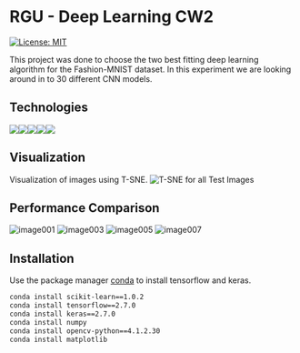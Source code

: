 # RGU - Deep Learning CW2

[![License: MIT](https://img.shields.io/badge/License-MIT-yellow.svg)](https://opensource.org/licenses/MIT "MIT License")

This project was done to choose the two best fitting deep learning algorithm for the Fashion-MNIST dataset. In this experiment we are looking around in to 30 different CNN models.


## Technologies

<div style="display:flex; margin: auto;">
  <img src="https://img.shields.io/badge/Python-3776AB?style=for-the-badge&logo=python&logoColor=white">
  <img src="https://img.shields.io/badge/Numpy-777BB4?style=for-the-badge&logo=numpy&logoColor=white"> 
  <img src="https://img.shields.io/badge/scikit_learn-F7931E?style=for-the-badge&logo=scikit-learn&logoColor=white">
  <img src="https://img.shields.io/badge/TensorFlow-FF6F00?style=for-the-badge&logo=TensorFlow&logoColor=white">
  <img src="https://img.shields.io/badge/Keras-D00000?style=for-the-badge&logo=Keras&logoColor=white">
</div>
 

## Visualization
Visualization of images using T-SNE.
![T-SNE for all Test Images](https://user-images.githubusercontent.com/86690305/206841964-a6fac513-126e-45c1-b406-681a7fde4f89.png)

## Performance Comparison
![image001](https://user-images.githubusercontent.com/93707378/206622813-f06e21af-2381-4f19-a13f-a9d5c03234c1.png)
![image003](https://user-images.githubusercontent.com/93707378/206622909-f5580092-a672-4353-9b3d-25aaaa9b0160.png)
![image005](https://user-images.githubusercontent.com/93707378/206622916-63226c36-d62f-41a4-8195-3846eab0f778.png)
![image007](https://user-images.githubusercontent.com/93707378/206622917-622aeb82-283c-4b1b-b1b8-d78fd7c6e5ac.png)

## Installation
Use the package manager [conda](https://docs.conda.io/en/latest/) to install tensorflow and keras.

```bash
conda install scikit-learn==1.0.2
conda install tensorflow==2.7.0
conda install keras==2.7.0
conda install numpy
conda install opencv-python==4.1.2.30
conda install matplotlib
```
